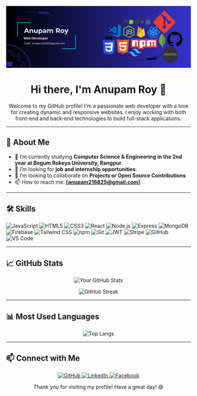 <img src='./asset/ANUPAM.png'/>

<h1 align="center">Hi there, I'm Anupam Roy 👋</h1>
<p align="center">
    Welcome to my GitHub profile! I'm a passionate web developer with a love for creating dynamic and responsive websites. I enjoy working with both front-end and back-end technologies to build full-stack applications.
</p>

<hr>

## 🚀 About Me

- 💼 I’m currently studying **Computer Science & Engineering in the 2nd year at Begum Rokeya University, Rangpur**.
- 🌱 I’m looking for **job and internship opportunities**.
- 👯 I’m looking to collaborate on **Projects or Open Source Contributions**
- 📫 How to reach me: **[anupam216825@gmail.com]**

<hr>

## 🛠️ Skills

<p>
    <img src="https://img.shields.io/badge/-JavaScript-black?style=flat-square&logo=javascript" alt="JavaScript">
    <img src="https://img.shields.io/badge/-HTML5-E34F26?style=flat-square&logo=html5&logoColor=white" alt="HTML5">
    <img src="https://img.shields.io/badge/-CSS3-1572B6?style=flat-square&logo=css3" alt="CSS3">
    <img src="https://img.shields.io/badge/-React-black?style=flat-square&logo=react" alt="React">
    <img src="https://img.shields.io/badge/-Node.js-339933?style=flat-square&logo=node-dot-js&logoColor=white" alt="Node.js">
    <img src="https://img.shields.io/badge/-Express-black?style=flat-square&logo=express" alt="Express">
    <img src="https://img.shields.io/badge/-MongoDB-black?style=flat-square&logo=mongodb" alt="MongoDB">
    <img src="https://img.shields.io/badge/-Firebase-FFCA28?style=flat-square&logo=firebase&logoColor=black" alt="Firebase">
    <img src="https://img.shields.io/badge/-Tailwind%20CSS-38B2AC?style=flat-square&logo=tailwind-css&logoColor=white" alt="Tailwind CSS">
    <img src="https://img.shields.io/badge/-npm-CB3837?style=flat-square&logo=npm&logoColor=white" alt="npm">
    <img src="https://img.shields.io/badge/-Git-black?style=flat-square&logo=git" alt="Git">
     <img src="https://img.shields.io/badge/-JWT-000000?style=flat-square&logo=json-web-tokens" alt="JWT">
    <img src="https://img.shields.io/badge/-Stripe-008CDD?style=flat-square&logo=stripe&logoColor=white" alt="Stripe">
    <img src="https://img.shields.io/badge/-GitHub-181717?style=flat-square&logo=github" alt="GitHub">
    <img src="https://img.shields.io/badge/-VS%20Code-007ACC?style=flat-square&logo=visual-studio-code&logoColor=white" alt="VS Code">
</p>

<hr>

## 📈 GitHub Stats

<p align="center">
    <img src="https://github-readme-stats.vercel.app/api?username=anupam2570632&show_icons=true&hide_border=true&theme=radical" alt="Your GitHub Stats">
</p>

<p align="center">
    <img src="https://github-readme-streak-stats.herokuapp.com/?user=anupam2570632&theme=radical&hide_border=true" alt="GitHub Streak">
</p>

<hr>

## 📊 Most Used Languages

<p align="center">
    <img src="https://github-readme-stats.vercel.app/api/top-langs/?username=anupam2570632&layout=compact&hide_border=true&theme=radical" alt="Top Langs">
</p>

<hr>

## 📫 Connect with Me

<p align="center">
    <a href="https://github.com/Anupam2570632" target="_blank">
        <img src="https://img.shields.io/badge/GitHub-000000?style=for-the-badge&logo=github&logoColor=white" alt="GitHub">
    </a>
    <a href="https://www.linkedin.com/in/anupam-roy1/" target="_blank">
        <img src="https://img.shields.io/badge/LinkedIn-0077B5?style=for-the-badge&logo=linkedin&logoColor=white" alt="LinkedIn">
    </a>
    <a href="https://web.facebook.com/profile.php?id=100072819183039" target="_blank">
        <img src="https://img.shields.io/badge/Facebook-1877F2?style=for-the-badge&logo=facebook&logoColor=white" alt="Facebook">
    </a>
</p>

<p align="center">
    Thank you for visiting my profile! Have a great day! 😄
</p>
